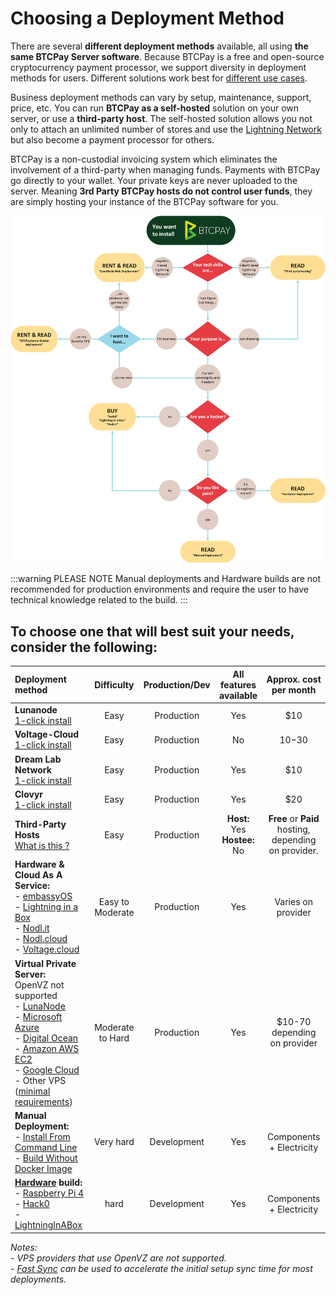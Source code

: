 # Choosing a Deployment Method

There are several **different deployment methods** available, all using **the same BTCPay Server software**. Because BTCPay is a free and open-source cryptocurrency payment processor, we support diversity in deployment methods for users. Different solutions work best for [different use cases](../UseCase.md).

Business deployment methods can vary by setup, maintenance, support, price, etc. You can run **BTCPay as a self-hosted** solution on your own server, or use a **third-party host**. The self-hosted solution allows you not only to attach an unlimited number of stores and use the [Lightning Network](../LightningNetwork.md) but also become a payment processor for others.

BTCPay is a non-custodial invoicing system which eliminates the involvement of a third-party when managing funds. Payments with BTCPay go directly to your wallet. Your private keys are never uploaded to the server. Meaning **3rd Party BTCPay hosts do not control user funds**, they are simply hosting your instance of the BTCPay software for you.

![Decision diagram](../img//infographics/DecisionDiagInstallBTCPayServer.png)

:::warning PLEASE NOTE
Manual deployments and Hardware builds are not recommended for production environments and require the user to have technical knowledge related to the build.
:::

## To choose one that will best suit your needs, consider the following:<br>

| Deployment method                                                                                                                                                                                                                                                                                                                                                                                                                                                                                                                                                                                               |    Difficulty    | Production/Dev |   All features <br>available    |               Approx. cost<br> per month                |
| :-------------------------------------------------------------------------------------------------------------------------------------------------------------------------------------------------------------------------------------------------------------------------------------------------------------------------------------------------------------------------------------------------------------------------------------------------------------------------------------------------------------------------------------------------------------------------------------------------------------- | :--------------: | :------------: | :-----------------------------: | :-----------------------------------------------------: |
| **Lunanode**<br>[1-click install](./LunaNode.md)                                                                                                                                                                                                                                                                                                                                                                                                                                                                                                                                                                |       Easy       |   Production   |               Yes               |                           $10                           |
| **Voltage-Cloud**<br>[1-click install](./voltagecloud.md)                                                                                                                                                                                                                                                                                                                                                                                                                                                                                                                                                       |       Easy       |   Production   |               No                |                         $10-$30                         |
| **Dream Lab Network**<br>[1-click install](./DreamlabNetwork.md)                                                                                                                                                                                                                                                                                                                                                                                                                                                                                                                                                |       Easy       |   Production   |               Yes               |                           $10                           |
| **Clovyr**<br>[1-click install](./Clovyr.md)                                                                                                                                                                                                                                                                                                                                                                                                                                                                                                                                                                    |       Easy       |   Production   |               Yes               |                           $20                           |
| **Third-Party Hosts**<br>[What is this ?](./ThirdPartyHosting.md)                                                                                                                                                                                                                                                                                                                                                                                                                                                                                                                                               |       Easy       |   Production   | **Host:** Yes<br>**Hostee:** No | **Free** or **Paid** hosting,<br>depending on provider. |
| **Hardware & Cloud As A Service:**<br>- [embassyOS](https://start9.com)<br>- [Lightning in a Box](https://lightninginabox.co/)<br>- [Nodl.it](https://www.nodl.it/)<br>- [Nodl.cloud](https://nodl.cloud/)<br>- [Voltage.cloud](https://voltage.cloud/)                                                                                                                                                                                                                                                                                                                                                         | Easy to Moderate |   Production   |               Yes               |                   Varies on provider                    |
| **Virtual Private Server:** <br>OpenVZ not supported<br>- [LunaNode](https://medium.com/@BtcpayServer/hosting-btcpayserver-on-lunanode-bf9ef5fff75b)<br>- [Microsoft Azure](./Azure.md)<br>- [Digital Ocean](https://medium.com/@molthoff/running-btcpay-on-digital-ocean-for-10-month-how-to-add-other-coins-7a497339fb2f)<br>- [Amazon AWS EC2](http://web.archive.org/web/20220831122442/https://wiki.ion.radar.tech/tutorials/nodes/btcpay-+-aws-ec2)<br>- [Google Cloud](./GoogleCloud.md)<br>- Other VPS <br> ([minimal requirements](../FAQ/Deployment.md#what-are-the-minimal-requirements-for-btcpay)) | Moderate to Hard |   Production   |               Yes               |             $10-70<br>depending on provider             |
| **Manual Deployment:**<br>- [Install From Command Line](http://blog.sipsorcery.com/?p=1052)<br>- [Build Without Docker Image](./ManualDeployment.md)                                                                                                                                                                                                                                                                                                                                                                                                                                                            |    Very hard     |  Development   |               Yes               |                Components + Electricity                 |
| **[Hardware](./Hardware.md) build:**<br>- [Raspberry Pi 4](./RaspberryPi4.md)<br>- [Hack0](./Hack0.md) <br>- [LightningInABox](./LightningInABox.md)                                                                                                                                                                                                                                                                                                                                                                                                                                                            |       hard       |  Development   |               Yes               |                Components + Electricity                 |

_Notes:_<br>
_- VPS providers that use OpenVZ are not supported._<br>
_- [Fast Sync](https://github.com/btcpayserver/btcpayserver-docker/tree/master/contrib/FastSync) can be used to accelerate the initial setup sync time for most deployments._
